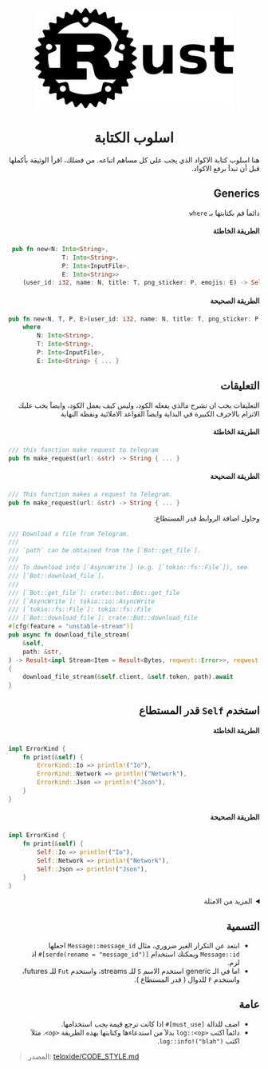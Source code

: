 <div align="center">


<picture>
  <source media="(prefers-color-scheme: dark)" srcset="https://github.com/ar-rust-lang/.github/raw/main/profile/assets/rust-logo-light.png">
  <source media="(prefers-color-scheme: light)" srcset="https://github.com/ar-rust-lang/.github/raw/main/profile/assets/rust-logo-dark.png">
  <img src="https://github.com/ar-rust-lang/.github/raw/main/profile/assets/rust-logo-dark.png" height="200">
</picture>

<h1>اسلوب الكتابة</h1>

</div>

<div dir="rtl">

هنا اسلوب كتابة الاكواد الذي يجب على كل مساهم اتباعه. من فضلك، اقرأ الوثيقة بأكملها قبل أن تبدأ برفع الاكواد.

## Generics
دائمآ قم بكتابتها بـ `where`

#### الطريقة الخاطئة
<div dir="ltr">

```rust
 pub fn new<N: Into<String>,
               T: Into<String>,
               P: Into<InputFile>,
               E: Into<String>>
    (user_id: i32, name: N, title: T, png_sticker: P, emojis: E) -> Self { ... }
```

</div>

#### الطريقة الصحيحة
<div dir="ltr">

```rust
pub fn new<N, T, P, E>(user_id: i32, name: N, title: T, png_sticker: P, emojis: E) -> Self
    where
        N: Into<String>,
        T: Into<String>,
        P: Into<InputFile>,
        E: Into<String> { ... }
```

</div>

## التعليقات
التعليقات يجب ان تشرح مالذي يفعله الكود، وليس كيف يعمل الكود، وايضآ يجب عليك الاتزام بالاحرف الكبيرة في البداية وايضآ القواعد الاملائية ونقطة النهاية

#### الطريقة الخاطئة
<div dir="ltr">

```rust
/// this function make request to telegram
pub fn make_request(url: &str) -> String { ... }
```

</div>

#### الطريقة الصحيحة
<div dir="ltr">

```rust
/// This function makes a request to Telegram.
pub fn make_request(url: &str) -> String { ... }
```

</div>

وحاول اضافة الروابط قدر المستطاع:

<div dir="ltr">

```rust
/// Download a file from Telegram.
///
/// `path` can be obtained from the [`Bot::get_file`].
///
/// To download into [`AsyncWrite`] (e.g. [`tokio::fs::File`]), see
/// [`Bot::download_file`].
///
/// [`Bot::get_file`]: crate::bot::Bot::get_file
/// [`AsyncWrite`]: tokio::io::AsyncWrite
/// [`tokio::fs::File`]: tokio::fs::File
/// [`Bot::download_file`]: crate::Bot::download_file
#[cfg(feature = "unstable-stream")]
pub async fn download_file_stream(
    &self,
    path: &str,
) -> Result<impl Stream<Item = Result<Bytes, reqwest::Error>>, reqwest::Error>
{
    download_file_stream(&self.client, &self.token, path).await
}
```

</div>

## استخدم `Self` قدر المستطاع
#### الطريقة الخاطئة
<div dir="ltr">

```rust
impl ErrorKind {
    fn print(&self) {
        ErrorKind::Io => println!("Io"),
        ErrorKind::Network => println!("Network"),
        ErrorKind::Json => println!("Json"),
    }
}
```

</div>

#### الطريقة الصحيحة
<div dir="ltr">

```rust
impl ErrorKind {
    fn print(&self) {
        Self::Io => println!("Io"),
        Self::Network => println!("Network"),
        Self::Json => println!("Json"),
    }
}
```

</div>

<details>
    <summary>المزيد من الامثلة</summary>
    
#### الطريقة الخاطئة
<div dir="ltr">

```rust
impl<'a> AnswerCallbackQuery<'a> {
    pub(crate) fn new<C>(bot: &'a Bot, callback_query_id: C) -> AnswerCallbackQuery<'a>
    where
C: Into<String>, { ... }
```

</div>

#### الطريقة الصحيحة
<div dir="ltr">

```rust
impl<'a> AnswerCallbackQuery<'a> {
    pub(crate) fn new<C>(bot: &'a Bot, callback_query_id: C) -> Self
    where
C: Into<String>, { ... }
```

</div>
</details>


## التسمية
* ابتعد عن التكرار الغير ضروري، مثال `Message::message_id` اجعلها `Message::id` ويمكنك استخدام `[serde(rename = "message_id")]#` اذ لزم.
* اما في الـ generic استخدم الاسم `S` للـ streams، واستخدم `Fut` للـ futures، واستخدم `F` للدوال ( قدر المستطاع ).

## عامة
* اضف للدالة `[must_use]#` اذا كانت ترجع قيمة *يجب* استخدامها.
* دائمآ اكتب `<log::<op` بدلآ من استدعاءها وكتابتها بهذه الطريقة `<op>`. مثلآ اكتب `log::info!("blah")`.


</div>

> المصدر: [teloxide/CODE_STYLE.md](https://github.com/teloxide/teloxide/blob/master/CODE_STYLE.md)
